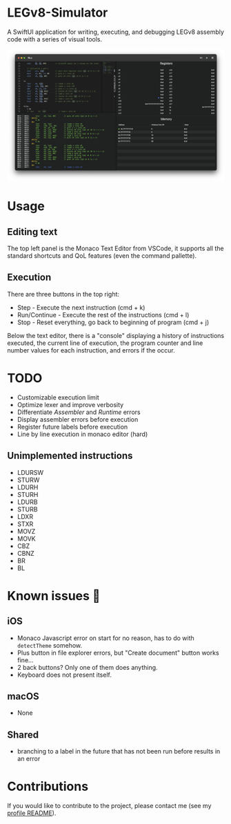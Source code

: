 # LEGv8-Simulator
A SwiftUI application for writing, executing, and debugging LEGv8 assembly code with a series of visual tools.

![](screenshot.png)

# Usage
## Editing text
The top left panel is the Monaco Text Editor from VSCode, it supports all the standard shortcuts and QoL features (even the command pallette).

## Execution
There are three buttons in the top right:
- Step - Execute the next instruction (cmd + k)
- Run/Continue - Execute the rest of the instructions (cmd + l)
- Stop - Reset everything, go back to beginning of program (cmd + j)

Below the text editor, there is a "console" displaying a history of instructions executed, the current line of execution, the program counter and line number values for each instruction, and errors if the occur.

# TODO
- Customizable execution limit
- Optimize lexer and improve verbosity
- Differentiate *Assembler* and *Runtime* errors
- Display assembler errors before execution
- Register future labels before execution
- Line by line execution in monaco editor (hard)

## Unimplemented instructions
- LDURSW
- STURW
- LDURH
- STURH
- LDURB
- STURB
- LDXR
- STXR
- MOVZ
- MOVK
- CBZ
- CBNZ
- BR
- BL

# Known issues 🐞
## iOS
- Monaco Javascript error on start for no reason, has to do with `detectTheme` somehow.
- Plus button in file explorer errors, but "Create document" button works fine...
- 2 back buttons? Only one of them does anything.
- Keyboard does not present itself.

## macOS
- None

## Shared
- branching to a label in the future that has not been run before results in an error

# Contributions
If you would like to contribute to the project, please contact me (see my [profile README](https://github.com/AdinAck)).